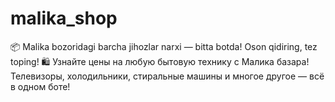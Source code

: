 # malika_shop
📦 Malika bozoridagi barcha jihozlar narxi — bitta botda! Oson qidiring, tez toping!  🛍️ Узнайте цены на любую бытовую технику с Маликa базара! Телевизоры, холодильники, стиральные машины и многое другое — всё в одном боте!
